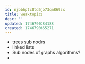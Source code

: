 ```yaml
---
id: njbbhptc8td5jb73qm869zx
title: weaktopics
desc: ''
updated: 1746790784188
created: 1746790665271
---
```


- trees sub nodes
- linked lists
- Sub nodes of graphs algorithms?
- 